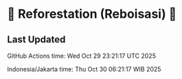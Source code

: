 
# 🌳 Reforestation (Reboisasi) 🌲

## Last Updated

GitHub Actions time: Wed Oct 29 23:21:17 UTC 2025

Indonesia/Jakarta time: Thu Oct 30 06:21:17 WIB 2025
